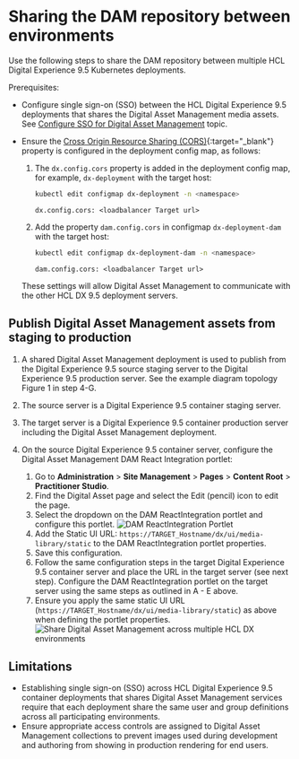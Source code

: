 # Sharing the DAM repository between environments

Use the following steps to share the DAM repository between multiple HCL Digital Experience 9.5 Kubernetes deployments.

Prerequisites:

- Configure single sign-on \(SSO\) between the HCL Digital Experience 9.5 deployments that shares the Digital Asset Management media assets. See [Configure SSO for Digital Asset Management](../configure_dam_sso.md) topic.
- Ensure the [Cross Origin Resource Sharing \(CORS\)](https://developer.mozilla.org/en-US/docs/Web/HTTP/CORS){:target="_blank"} property is configured in the deployment config map, as follows:

    1. The `dx.config.cors` property is added in the deployment config map, for example, `dx-deployment` with the target host:

        ```bash
        kubectl edit configmap dx-deployment -n <namespace>
        ```

        ```properties
        dx.config.cors: <loadbalancer Target url>
        ```

    2. Add the property `dam.config.cors` in configmap `dx-deployment-dam` with the target host:

        ```bash
        kubectl edit configmap dx-deployment-dam -n <namespace>
        ```

        ```properties
        dam.config.cors: <loadbalancer Target url>
        ```

    These settings will allow Digital Asset Management to communicate with the other HCL DX 9.5 deployment servers.

## Publish Digital Asset Management assets from staging to production

1. A shared Digital Asset Management deployment is used to publish from the Digital Experience 9.5 source staging server to the Digital Experience 9.5 production server. See the example diagram topology Figure 1 in step 4-G.
2. The source server is a Digital Experience 9.5 container staging server.
3. The target server is a Digital Experience 9.5 container production server including the Digital Asset Management deployment.
4. On the source Digital Experience 9.5 container server, configure the Digital Asset Management DAM React Integration portlet:

    1. Go to **Administration** \> **Site Management** \> **Pages** \> **Content Root** \> **Practitioner Studio**.
    2. Find the Digital Asset page and select the Edit \(pencil\) icon to edit the page.
    3. Select the dropdown on the DAM ReactIntegration portlet and configure this portlet.
        ![DAM ReactIntegration Portlet](../../../../images/dam_reactintegration_portlet.png)
    4. Add the Static UI URL: `https://TARGET_Hostname/dx/ui/media-library/static` to the DAM ReactIntegration portlet properties.
    5. Save this configuration.
    6. Follow the same configuration steps in the target Digital Experience 9.5 container server and place the URL in the target server \(see next step\). Configure the DAM ReactIntegration portlet on the target server using the same steps as outlined in A - E above.
    7. Ensure you apply the same static UI URL \(`https://TARGET_Hostname/dx/ui/media-library/static`\) as above when defining the portlet properties.
      ![Share Digital Asset Management across multiple HCL DX environments](../../../../images/share_dam_multiple.png)

## Limitations

- Establishing single sign-on \(SSO\) across HCL Digital Experience 9.5 container deployments that shares Digital Asset Management services require that each deployment share the same user and group definitions across all participating environments.
- Ensure appropriate access controls are assigned to Digital Asset Management collections to prevent images used during development and authoring from showing in production rendering for end users.
